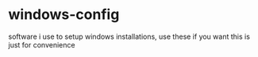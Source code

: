 # windows-config
software i use to setup windows installations, use these if you want this is just for convenience
